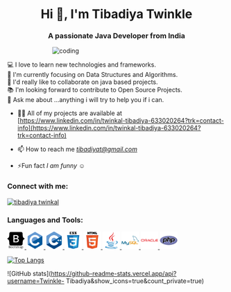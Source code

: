 <h1 align="center">Hi 👋, I'm Tibadiya Twinkle</h1>
<h3 align="center">A passionate Java Developer from India</h3>

<img align="right" width=400 alt="coding" src="https://media2.giphy.com/media/qgQUggAC3Pfv687qPC/giphy.gif">
<p align="left">
<p align="left"> <a href="https://twitter.com/" target="blank"><img src="https://img.shields.io/twitter/follow/?logo=twitter&style=for-the-badge" alt="" /></a> </p>

💻 I love to learn new technologies and frameworks. <br>
🌱 I'm currently focusing on Data Structures and Algorithms. <br>
👯 I'd really like to collaborate on java based projects.<br>
📚 I'm looking forward to contribute to Open Source Projects. <br>
💬 Ask me about ...anything i will try to help you if i can. <br>
<!-- 🌱 I’m currently learning *Spring,Spring boot,DSA...* -->

- 👨‍💻 All of my projects are available at [https://www.linkedin.com/in/twinkal-tibadiya-633020264?trk=contact-info](https://www.linkedin.com/in/twinkal-tibadiya-633020264?trk=contact-info)

- 📫 How to reach me *tibadiyat@gmail.com*

- ⚡Fun fact *I am funny ☺*

<h3 align="left">Connect with me:</h3>
<p align="left">
<a href="https://www.linkedin.com/in/twinkal-tibadiya-633020264?trk=contact-info"><img align="center" src="https://raw.githubusercontent.com/rahuldkjain/github-profile-readme-generator/master/src/images/icons/Social/linked-in-alt.svg" alt="tibadiya twinkal" height="30" width="40" /></a>
</p>

<h3 align="left">Languages and Tools:</h3>
<p align="left"> <a href="https://getbootstrap.com" target="_blank" rel="noreferrer"> <img src="https://raw.githubusercontent.com/devicons/devicon/master/icons/bootstrap/bootstrap-plain-wordmark.svg" alt="bootstrap" width="40" height="40"/> </a> <a href="https://www.cprogramming.com/" target="_blank" rel="noreferrer"> <img src="https://raw.githubusercontent.com/devicons/devicon/master/icons/c/c-original.svg" alt="c" width="40" height="40"/> </a> <a href="https://www.w3schools.com/cpp/" target="_blank" rel="noreferrer"> <img src="https://raw.githubusercontent.com/devicons/devicon/master/icons/cplusplus/cplusplus-original.svg" alt="cplusplus" width="40" height="40"/> </a> <a href="https://www.w3schools.com/css/" target="_blank" rel="noreferrer"> <img src="https://raw.githubusercontent.com/devicons/devicon/master/icons/css3/css3-original-wordmark.svg" alt="css3" width="40" height="40"/> </a> <a href="https://www.w3.org/html/" target="_blank" rel="noreferrer"> <img src="https://raw.githubusercontent.com/devicons/devicon/master/icons/html5/html5-original-wordmark.svg" alt="html5" width="40" height="40"/> </a> <a href="https://www.java.com" target="_blank" rel="noreferrer"> <img src="https://raw.githubusercontent.com/devicons/devicon/master/icons/java/java-original.svg" alt="java" width="40" height="40"/> </a> <a href="https://www.mysql.com/" target="_blank" rel="noreferrer"> <img src="https://raw.githubusercontent.com/devicons/devicon/master/icons/mysql/mysql-original-wordmark.svg" alt="mysql" width="40" height="40"/> </a> <a href="https://www.oracle.com/" target="_blank" rel="noreferrer"> <img src="https://raw.githubusercontent.com/devicons/devicon/master/icons/oracle/oracle-original.svg" alt="oracle" width="40" height="40"/> </a> <a href="https://www.php.net" target="_blank" rel="noreferrer"> <img src="https://raw.githubusercontent.com/devicons/devicon/master/icons/php/php-original.svg" alt="php" width="40" height="40"/> </a> </p>


[![Top Langs](https://github-readme-stats.vercel.app/api/top-langs/?username=vibenr)](https://github.com/anuraghazra/github-readme-stats)

![GitHub stats](https://github-readme-stats.vercel.app/api?username=Twinkle- Tibadiya&show_icons=true&count_private=true)  
